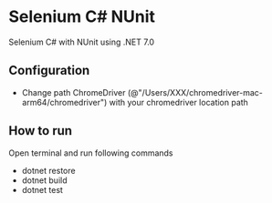 # Selenium C# NUnit
Selenium C# with NUnit using .NET 7.0
## Configuration
- Change path ChromeDriver (@"/Users/XXX/chromedriver-mac-arm64/chromedriver") with your chromedriver location path 
## How to run
Open terminal and run following commands
- dotnet restore
- dotnet build
- dotnet test